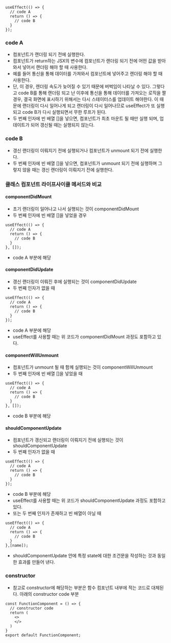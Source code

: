 ```
useEffect(() => {
  // code A
  return () => {
    // code B
  }
});
```

### code A
- 컴포넌트가 랜더링 되기 전에 실행한다.
- 컴포넌트가 return하는 JSX의 변수에 컴포넌트가 랜더링 되기 전에 어떤 값을 받아와서 넣어서 랜더링 해야 할 때 사용한다.
- 예를 들어 통신을 통해 데이터를 가져와서 컴포넌트에 넣어주고 랜더링 해야 할 때 사용한다.
- 단, 이 경우, 렌더링 속도가 늦어질 수 있기 때문에 버벅임이 나타날 수 있다. 그렇다고 code B를 통해 랜더링 되고 난 이후에 통신을 통해 데이터를 가져오는 로직을 짤 경우, 결국 화면에 표시하기 위해서는 다시 스테이터스를 업데이트 해야한다. 이 때문에 랜더링이 다시 일어나게 되고 랜더링이 다시 일어나므로 useEffect가 또 실행되고 code B가 다시 실행되면서 무한 루프가 된다.
- 두 번째 인자에 빈 배열 []을 넣으면, 컴포넌트가 최초 마운트 될 때만 실행 되며, 업데이트가 되어 갱신될 때는 실행되지 않는다.


### code B
- 갱신 랜더링이 이뤄지기 전에 실행되거나 컴포넌트가 unmount 되기 전에 실행한다.
- 두 번째 인자에 빈 배열 []을 넣으면, 컴포넌트가 unmount 되기 전에 실행하며 그렇지 않을 때는 갱신 랜더링이 이뤄지기 전에 실행한다.


### 클래스 컴포넌트 라이프사이클 메서드와 비교
#### componentDidMount
- 초기 랜더링이 일어나고 나서 실행되는 것이 componentDidMount
- 두 번째 인자에 빈 배열 []을 넣었을 경우
```
useEffect(() => {
  // code A
  return () => {
    // code B
  }
}, []);
```
- code A 부분에 해당

#### componentDidUpdate
- 갱신 랜더링이 이뤄진 후에 실행되는 것이 componentDidUpdate
- 두 번째 인자가 없을 때
```
useEffect(() => {
  // code A
  return () => {
    // code B
  }
});
```
- code A 부분에 해당
- useEffect를 사용할 때는 위 코드가 componentDidMount 과정도 포함하고 있다.


#### componentWillUnmount
- 컴포넌트가 unmount 될 때 함께 실행되는 것이 componentWillUnmount
- 두 번째 인자에 빈 배열 []을 넣었을 때
```
useEffect(() => {
  // code A
  return () => {
    // code B
  }
}, []);
```
- code B 부분에 해당


#### shouldComponentUpdate
- 컴포넌트가 갱신되고 랜더링이 이뤄지기 전에 실행되는 것이 shouldComponentUpdate
- 두 번째 인자가 없을 때
```
useEffect(() => {
  // code A
  return () => {
    // code B
  }
});
```
- code B 부분에 해당
- useEffect를 사용할 때는 위 코드가 shouldComponentUpdate 과정도 포함하고 있다.
- 또는 두 번째 인자가 존재하고 빈 배열이 아닐 때
```
useEffect(() => {
  // code A
  return () => {
    // code B
  }
},[name]);
```
- shouldComponentUpdate 안에 특정 state에 대한 조건문을 작성하는 것과 동일한 효과를 만들어 낸다.


### constructor
- 참고로 constructor에 해당하는 부분은 함수 컴포넌트 내부에 적는 코드로 대체된다. 아래의 constructor code 부분
```
const FunctionComponent = () => {
  // constructor code
  return (
    <>
    </>
  )
}
export default FunctionComponent;
```
